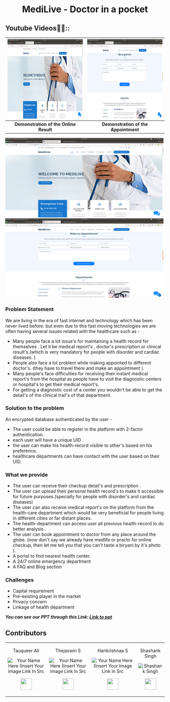 <h1 align="center"> MediLive - Doctor in a pocket </h1>

## Youtube Videos👨🏫::

   | [<img src = "https://github.com/thejaswin123/MediLive/blob/master/resultonline.png"  width = 500 height = 250>](https://youtu.be/onzjlKyN5iI) | [<img src = "https://github.com/thejaswin123/MediLive/blob/master/Appointment.png"  width = 500 height = 250>](https://www.youtube.com/watch?v=3ckUMhZOENI&t=97s) | 
| :------------------------------------------------------------------------------------------: | :------------------------------------------------------------------------------------------: | 
|                    **Demonstration of the Online Result**                    |                        **Demonstration of the Appointment**                       | 


[<img src = "https://github.com/thejaswin123/MediLive/blob/master/resultonline.png"  width = 500 height = 250>](https://youtu.be/onzjlKyN5iI)
[<img src = "https://github.com/thejaswin123/MediLive/blob/master/Appointment.png"  width = 500 height = 250>](https://youtu.be/onzjlKyN5iI)


<h3>Problem Statement</h3>
We are living in the era of fast internet and technology which has been never lived before. but even due to this fast moving technologies we are often having several issues related with the healthcare such as - 

- Many people face a lot issue's for maintaining a health record for themselves . Let it be medical report's , doctor's prescription or clinical result's.(which is very mandatory for people with disorder and cardiac diseases. )
- People also face a lot problem while making appointed to different doctor's. (they have to travel there and make an appointment ).
- Many people's face difficulties for receiving their instant medical report's from the hospital as  people have to visit the diagnostic centers or hospital's to get their  medical report's. 
- For getting a diagnostic cost of a center you wouldn't be able to get the detail's of the clinical trail's of that department. 

### Solution to the problem
An encrypted database authenticated by the user - 

- The user could be able to register in the platform with 2-factor authentication. 
- each user will have a unique  UID .
- the user can make his health-record visible to other's based on his preference. 
- healthcare departments  can have contact with the user  based on their UID.

### What we provide

- The user can receive their checkup detail's and prescription .
- The user can upload their personal health record's to make it accessible for future purposes.(specially for people with disorder's and cardiac diseases)
- The user can also receive medical report's on the platform from the health-care department  which would be very beneficial for people living in different cities or far distant places. 
- The health-department can access user all previous health-record to do better analysis . 
- The user can book appointment to doctor from any place around the globe. (now don't say we already have medlife or practo for online checkup, then let me tell you that you can't taste a biryani by it's  photo ).
- A portal to find nearest health center.
- A 24/7 online emergency department
- A FAQ and Blog section

### Challenges
 
 - Capital requirement
 - Pre-existing player in the market
 - Privacy concern
 - Linkage of health department


***You can see our PPT through this Link: [Link to ppt](https://www.canva.com/design/DAEamQalHPs/qaekveYKi1g7zokuVaN0pw/view?utm_content=DAEamQalHPs&utm_campaign=designshare&utm_medium=link&utm_source=homepage_design_menu)*** 

## Contributors

<table>
<tr align="center">


<td>
  
Tauqueer Ali

<p align="center">
<img src = "https://user-images.githubusercontent.com/52855622/124372799-cc980d00-dcaa-11eb-9bad-bc9a57d70756.jpg"  height="120" alt="Your Name Here (Insert Your Image Link In Src">
</p>
<p align="center">
<a href = "https://github.com/tauqeerali1"><img src = "http://www.iconninja.com/files/241/825/211/round-collaboration-social-github-code-circle-network-icon.svg" width="36" height = "36"/></a>
</p>
</td>

  
<td>

Thejaswin S

<p align="center">
<img src = "https://user-images.githubusercontent.com/52855622/124372799-cc980d00-dcaa-11eb-9bad-bc9a57d70756.jpg"  height="120" alt="Your Name Here (Insert Your Image Link In Src">
</p>
<p align="center">
<a href = "https://github.com/thejaswin123"><img src = "http://www.iconninja.com/files/241/825/211/round-collaboration-social-github-code-circle-network-icon.svg" width="36" height = "36"/></a>
</p>
</td>



<td>

Harikrishnaa S

<p align="center">
<img src = "https://user-images.githubusercontent.com/52855622/124372799-cc980d00-dcaa-11eb-9bad-bc9a57d70756.jpg"  height="120" alt="Your Name Here (Insert Your Image Link In Src">
</p>
<p align="center">
<a href = "https://github.com/Harikrishnaa3131"><img src = "http://www.iconninja.com/files/241/825/211/round-collaboration-social-github-code-circle-network-icon.svg" width="36" height = "36"/></a>
</p>
</td>

 <td>

Shashank Singh

<p align="center">
<img src = "https://user-images.githubusercontent.com/52855622/124372799-cc980d00-dcaa-11eb-9bad-bc9a57d70756.jpg"  height="120" alt="Shashank Singh">
</p>
<p align="center">
<a href = "https://github.com/shashanksingh2002"><img src = "http://www.iconninja.com/files/241/825/211/round-collaboration-social-github-code-circle-network-icon.svg" width="36" height = "36"/></a>
</p>
</td>
  









